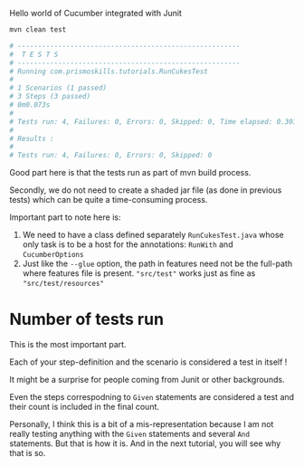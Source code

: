 
Hello world of Cucumber integrated with Junit

```bash
mvn clean test

# -------------------------------------------------------
#  T E S T S
# -------------------------------------------------------
# Running com.prismoskills.tutorials.RunCukesTest
# 
# 1 Scenarios (1 passed)
# 3 Steps (3 passed)
# 0m0.073s
# 
# Tests run: 4, Failures: 0, Errors: 0, Skipped: 0, Time elapsed: 0.301 sec
# 
# Results :
# 
# Tests run: 4, Failures: 0, Errors: 0, Skipped: 0
```

Good part here is that the tests run as part of mvn build process.

Secondly, we do not need to create a shaded jar file (as done in previous tests) which can be quite a time-consuming process.

Important part to note here is:

1. We need to have a class defined separately `RunCukesTest.java` whose only task is to be a host
   for the annotations: `RunWith` and `CucumberOptions`
2. Just like the `--glue` option, the path in features need not be the full-path where features file is present.
   `"src/test"` works just as fine as `"src/test/resources"`




# Number of tests run

This is the most important part.

Each of your step-definition and the scenario is considered a test in itself !

It might be a surprise for people coming from Junit or other backgrounds.

Even the steps correspodning to `Given` statements are considered a test and their count is included in the final count.

Personally, I think this is a bit of a mis-representation because I am not really testing
anything with the `Given` statements and several `And` statements. But that is how it is.
And in the next tutorial, you will see why that is so.

